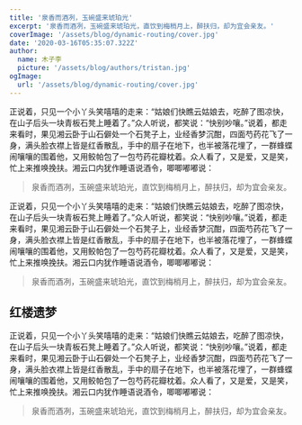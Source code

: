 ```yaml
---
title: '泉香而酒冽，玉碗盛来琥珀光'
excerpt: '泉香而酒冽，玉碗盛来琥珀光，直饮到梅梢月上，醉扶归，却为宜会亲友。'
coverImage: '/assets/blog/dynamic-routing/cover.jpg'
date: '2020-03-16T05:35:07.322Z'
author:
  name: 木子李
  picture: '/assets/blog/authors/tristan.jpg'
ogImage:
  url: '/assets/blog/dynamic-routing/cover.jpg'
---
```


正说着，只见一个小丫头笑嘻嘻的走来：“姑娘们快瞧云姑娘去，吃醉了图凉快，在山子后头一块青板石凳上睡着了。”众人听说，都笑说：“快别吵嚷。”说着，都走来看时，果见湘云卧于山石僻处一个石凳子上，业经香梦沉酣，四面芍药花飞了一身，满头脸衣襟上皆是红香散乱，手中的扇子在地下，也半被落花埋了，一群蜂蝶闹嚷嚷的围着他，又用鲛帕包了一包芍药花瓣枕着。众人看了，又是爱，又是笑，忙上来推唤挽扶。湘云口内犹作睡语说酒令，唧唧嘟嘟说：

> 泉香而酒冽，玉碗盛来琥珀光，直饮到梅梢月上，醉扶归，却为宜会亲友。

正说着，只见一个小丫头笑嘻嘻的走来：“姑娘们快瞧云姑娘去，吃醉了图凉快，在山子后头一块青板石凳上睡着了。”众人听说，都笑说：“快别吵嚷。”说着，都走来看时，果见湘云卧于山石僻处一个石凳子上，业经香梦沉酣，四面芍药花飞了一身，满头脸衣襟上皆是红香散乱，手中的扇子在地下，也半被落花埋了，一群蜂蝶闹嚷嚷的围着他，又用鲛帕包了一包芍药花瓣枕着。众人看了，又是爱，又是笑，忙上来推唤挽扶。湘云口内犹作睡语说酒令，唧唧嘟嘟说：

> 泉香而酒冽，玉碗盛来琥珀光，直饮到梅梢月上，醉扶归，却为宜会亲友。

## 红楼遗梦

正说着，只见一个小丫头笑嘻嘻的走来：“姑娘们快瞧云姑娘去，吃醉了图凉快，在山子后头一块青板石凳上睡着了。”众人听说，都笑说：“快别吵嚷。”说着，都走来看时，果见湘云卧于山石僻处一个石凳子上，业经香梦沉酣，四面芍药花飞了一身，满头脸衣襟上皆是红香散乱，手中的扇子在地下，也半被落花埋了，一群蜂蝶闹嚷嚷的围着他，又用鲛帕包了一包芍药花瓣枕着。众人看了，又是爱，又是笑，忙上来推唤挽扶。湘云口内犹作睡语说酒令，唧唧嘟嘟说：

> 泉香而酒冽，玉碗盛来琥珀光，直饮到梅梢月上，醉扶归，却为宜会亲友。
